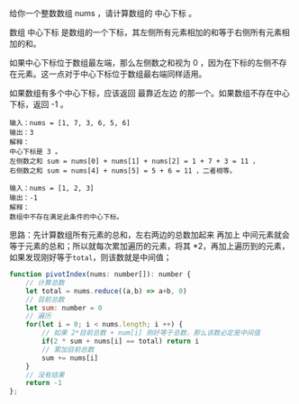 给你一个整数数组 nums ，请计算数组的 中心下标 。

数组 中心下标 是数组的一个下标，其左侧所有元素相加的和等于右侧所有元素相加的和。

如果中心下标位于数组最左端，那么左侧数之和视为 0 ，因为在下标的左侧不存在元素。这一点对于中心下标位于数组最右端同样适用。

如果数组有多个中心下标，应该返回 最靠近左边 的那一个。如果数组不存在中心下标，返回 -1 。

```
输入：nums = [1, 7, 3, 6, 5, 6]
输出：3
解释：
中心下标是 3 。
左侧数之和 sum = nums[0] + nums[1] + nums[2] = 1 + 7 + 3 = 11 ，
右侧数之和 sum = nums[4] + nums[5] = 5 + 6 = 11 ，二者相等。

输入：nums = [1, 2, 3]
输出：-1
解释：
数组中不存在满足此条件的中心下标。
```

思路：先计算数组所有元素的总和，左右两边的总数加起来 再加上 中间元素就会等于元素的总和；所以就每次累加遍历的元素，将其 *2，再加上遍历到的元素，如果发现刚好等于`total`，则该数就是中间值；

```js
function pivotIndex(nums: number[]): number {
    // 计算总数
    let total = nums.reduce((a,b) => a+b, 0)
    // 目前总数
    let sum: number = 0
    // 遍历
    for(let i = 0; i < nums.length; i ++) {
        // 如果 2*目前总数 + num[i] 刚好等于总数，那么该数必定是中间值
        if(2 * sum + nums[i] == total) return i
        // 累加目前总数
        sum += nums[i]
    }
    // 没有结果
    return -1
};
```

